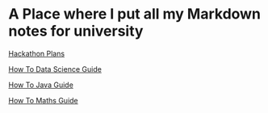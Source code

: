 # A Place where I put all my Markdown notes for university

[Hackathon Plans](hackathons/travel-plans.md)

[How To Data Science Guide](https://wrussell1999.github.io/how-to-data-science-uob/)

[How To Java Guide](https://wrussell1999.github.io/how-to-java-uob/)

[How To Maths Guide](https://wrussell1999.github.io/how-to-maths-uob/)
